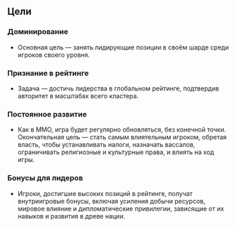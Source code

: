 ## Цели

### Доминирование
- Основная цель — занять лидирующие позиции в своём шарде среди игроков своего уровня.

### Признание в рейтинге
- Задача — достичь лидерства в глобальном рейтинге, подтвердив авторитет в масштабах всего кластера.

### Постоянное развитие
- Как в MMO, игра будет регулярно обновляться, без конечной точки. Окончательная цель — стать самым влиятельным игроком, обретая власть, чтобы устанавливать налоги, назначать вассалов, ограничивать религиозные и культурные права, и влиять на ход игры.

###	Бонусы для лидеров
- Игроки, достигшие высоких позиций в рейтинге, получат внутриигровые бонусы, включая усиления добычи ресурсов, мировое влияние и дипломатические привилегии, зависящие от их навыков и развития в древе нации.
